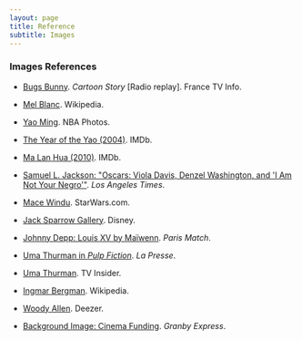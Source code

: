 ```yaml
---
layout: page
title: Reference
subtitle: Images
---
```


### Images References

- [Bugs Bunny](https://www.francetvinfo.fr/replay-radio/cartoon-story/bugs-bunny_1764735.html). *Cartoon Story* [Radio replay]. France TV Info.

- [Mel Blanc](https://en.wikipedia.org/wiki/Mel_Blanc). Wikipedia.

- [Yao Ming](https://photostore.nba.com/featured/yao-ming-nba-photos.html). NBA Photos.

- [The Year of the Yao (2004)](https://www.imdb.com/fr/title/tt0360216/?reasonForLanguagePrompt=browser_header_mismatch). IMDb.

- [Ma Lan Hua (2010)](https://m.imdb.com/fr/title/tt1454020/?ref_=nm_flmg_job_1_cdt_i_14). IMDb.

- [Samuel L. Jackson: "Oscars: Viola Davis, Denzel Washington, and 'I Am Not Your Negro'"](https://www.latimes.com/entertainment/movies/la-et-mn-samuel-l-jackson-oscars-viola-denzel-i-am-not-your-negro-2017-story.html). *Los Angeles Times*.

- [Mace Windu](https://www.starwars.com/databank/mace-windu). StarWars.com.

- [Jack Sparrow Gallery](https://pirates.disney.com/jack-sparrow-gallery). Disney.

- [Johnny Depp: Louis XV by Maïwenn](https://www.parismatch.com/Culture/Cinema/Johnny-Depp-sera-le-Louis-XV-de-Maiwenn-1782737). *Paris Match*.

- [Uma Thurman in *Pulp Fiction*](https://www.lapresse.ca/cinema/nouvelles/201211/10/01-4592452-flashback-1994-pulp-fiction-de-quentin-tarantino.php). *La Presse*.

- [Uma Thurman](https://www.tvinsider.com/people/uma-thurman/). TV Insider.

- [Ingmar Bergman](https://en.wikipedia.org/wiki/Ingmar_Bergman). Wikipedia.

- [Woody Allen](https://www.deezer.com/fr/artist/877528). Deezer.

- [Background Image: Cinema Funding](https://www.granbyexpress.com/culture/45-millions-de-dollars-pour-les-salles-de-cinema/). *Granby Express*.
